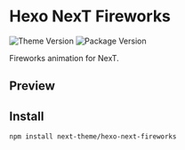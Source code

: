 # Hexo NexT Fireworks

![Theme Version](https://img.shields.io/badge/NexT-v7.3.0+-blue?style=flat-square)
![Package Version](https://img.shields.io/github/package-json/v/next-theme/hexo-next-fireworks?style=flat-square)

Fireworks animation for NexT.

## Preview



## Install

```bash
npm install next-theme/hexo-next-fireworks
```
